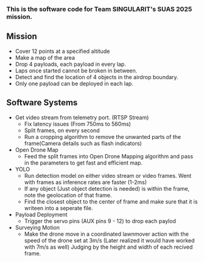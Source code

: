 ### This is the software code for Team SINGULARIT's SUAS 2025 mission. 

## Mission
* Cover 12 points at a specified altitude
* Make a map of the area
* Drop 4 payloads, each payload in every lap. 
* Laps once started cannot be broken in between. 
* Detect and find the location of 4 objects in the airdrop boundary. 
* Only one payload can be deployed in each lap.

## Software Systems
* Get video stream from telemetry port. (RTSP Stream)
    * Fix latency issues (From 750ms to 560ms)
    * Split frames, on every second
    * Run a cropping algorithm to remove the unwanted parts of the frame(Camera details such as flash indicators)
* Open Drone Map
    * Feed the split frames into Open Drone Mapping algorithm and pass in the parameters to get fast and efficient map.
* YOLO
    * Run detection model on either video stream or video frames. Went with frames as inference rates are faster (1-2ms)
    * If any object (Just object detection is needed) is within the frame, note the geolocation of that frame.
    * Find the closest object to the center of frame and make sure that it is writeen into a seperate file.
* Payload Deployment
    * Trigger the servo pins (AUX pins 9 - 12) to drop each paylod
* Surveying Motion
    * Make the drone move in a coordinated lawnmover action with the speed of the drone set at 3m/s (Later realized it would have worked with 7m/s as well) Judging by the height and width of each recived frame.

